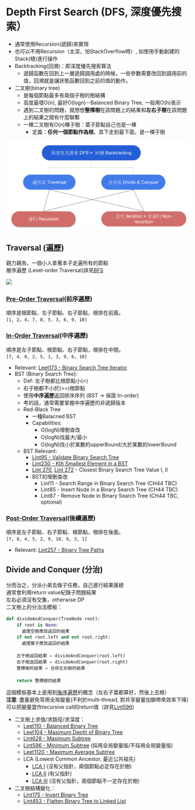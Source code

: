 # Depth First Search (DFS, 深度優先搜索）

- 通常使用Recursion(遞歸)來實現
- 也可以不用Recursion（太深，怕StackOverflow時）, 如使用手動創建的Stack(棧)進行操作
- Backtracking(回溯)：即深度優先搜索算法
  - 遞歸函數在回到上一層遞歸調用處的時候，一些參數需要改回到調用前的值，回溯就是讓狀態函數回到之前的值的動作。 
- 二叉樹(binary tree)
  - 是每個節點最多有兩個子樹的樹結構
  - 高度最壞O(n), 最好O(logn)--Balanced Binary Tree, 一般用O(h)表示
  - 遇到二叉樹的問題，就想想**整棵樹**在該問題上的結果和**左右子樹**在該問題上的結果之間有什麼聯繫
  - 一棵二叉樹有O(n)棵子樹：葉子節點自己也是一棵
    - 定義：**任何一個節點作為根**，其下走到最下面，是一棵子樹 

<img src="../images/Dfs_cate.png" />
 
## Traversal (遍歷) 
親力親為，一個小人拿著本子走遍所有的節點\
層序遍歷 (Level-order Traversal)詳見[BFS](https://github.com/chkao831/Algo_learning_notes/tree/main/BFS)

<img src="https://ithelp.ithome.com.tw/upload/images/20181028/20111557YgB20xzqR3.jpg" />

### [Pre-Order Traversal](https://github.com/chkao831/Algo_learning_notes/blob/main/DFS/LeetCode_144_Binary-Tree-Preorder-Traversal.md)(前序遍歷)
順序是根節點、左子節點、右子節點，根排在前面。\
`[1, 2, 4, 7, 8, 5, 3, 6, 9, 10]`
### [In-Order Traversal](https://github.com/chkao831/Algo_learning_notes/blob/main/DFS/LeetCode_94_Binary-Tree-Inorder-Traversal.md)(中序遍歷)
順序是左子節點、根節點、右子節點，根排在中間。\
`[7, 4, 8, 2, 5, 1, 3, 9, 6, 10]`
- Relevant: [Leet173 - Binary Search Tree Iterator](https://github.com/chkao831/Algo_learning_notes/blob/main/DFS/LeetCode_173_Binary-Search-Tree-Iterator.md)
- BST (Binary Search Tree): 
  - Def: 左子樹都比根節點小(<)
  - 右子樹都不小於(>=)根節點
  - 使用**中序遍歷**返回排序序列 (BST -> 保證 In-order)
  - 考的話，通常需要掌握中序遍歷的非遞歸版本
  - Red-Black Tree
    - 一種Balacned BST
    - Capabilities: 
      - O(logN)增刪查改
      - O(logN)找最大/最小
      - O(logN)找小於某數的upperBound/大於某數的lowerBound
  - BST Relevant:
    - [Lint95 - Validate Binary Search Tree](https://github.com/chkao831/Algo_learning_notes/blob/main/DFS/LintCode_95_Validate-Binary-Search-Tree.md)
    - [Lint230 - Kth Smallest Element in a BST](https://github.com/chkao831/Algo_learning_notes/blob/main/DFS/LintCode_230_Kth-Smallest-Element-in-a-BST.md)
    - [Lint 270](https://github.com/chkao831/Algo_learning_notes/blob/main/DFS/LeetCode_270_Closest-Binary-Search-Tree-Value.md), [Lint 272](https://github.com/chkao831/Algo_learning_notes/blob/main/DFS/LeetCode_272_Closest-Binary-Search-Tree-Value-II.md) - Closest Binary Search Tree Value I, II
    - BST的增刪查改
      - Lint11 - Search Range in Binary Search Tree (CH44 TBC)
      - Lint85 - Insert Node in a Binary Search Tree (CH44 TBC)
      - Lint87 - Remove Node in Binary Search Tree (CH44 TBC, optional)
### [Post-Order Traversal](https://github.com/chkao831/Algo_learning_notes/blob/main/DFS/LeetCode_145_Binary-Tree-Postorder-Traversal.md)(後續遍歷)
順序是左子節點、右子節點、根節點，根排在後面。\
`[7, 8, 4, 5, 2, 9, 10, 6, 3, 1]`
- Relevant: [Lint257 - Binary Tree Paths](https://github.com/chkao831/Algo_learning_notes/blob/main/DFS/LeetCode_257_Binary-Tree-Paths.md)
## Divide and Conquer (分治)
分而治之，分派小弟去做子任務，自己進行結果匯總\
通常會利用return value紀錄子問題結果\
左右必須沒有交集，otherwise DP\
二叉樹上的分治法模板：
```python
def divideAndConquer(TreeNode root):
    if root is None:
      處理空樹應該返回的結果
    if not root.left and not root.right:
      處理葉子應該返回的結果

    左子樹返回結果 = divideAndConquer(root.left)
    右子樹返回結果 = divideAndConquer(root.right)
    整棵樹的結果 = 合併左右樹的結果

    return 整棵樹的結果
```

這個模板基本上是用到[後序遍歷](https://github.com/chkao831/Algo_learning_notes/blob/main/DFS/LeetCode_145_Binary-Tree-Postorder-Traversal.md)的概念（左右子葉都算好，然後上去根）\
**注意**: 盡量避免常用全局變量(不利於multi-thread, 對共享變量加鎖帶來效率下降)可以把變量當作recursive call的return值（詳見[Lint596](https://github.com/chkao831/Algo_learning_notes/blob/main/DFS/LintCode_596_Minimum-Subtree.md))

- 二叉樹上求值/求路徑/求深度：
  - [Leet110 - Balanced Binary Tree](https://github.com/chkao831/Algo_learning_notes/blob/main/DFS/LeetCode_110_Balanced-Binary-Tree.md)
  - [Leet104 - Maximum Depth of Binary Tree](https://github.com/chkao831/Algo_learning_notes/blob/main/DFS/LeetCode_104_Maximum-Depth-of-Binary-Tree.md)
  - [Lint628 - Maximum Subtree](https://github.com/chkao831/Algo_learning_notes/blob/main/DFS/LintCode_628_Maximum-Subtree.md)
  - [Lint596 - Minimum Subtree](https://github.com/chkao831/Algo_learning_notes/blob/main/DFS/LintCode_596_Minimum-Subtree.md) (採用全局變量版/不採用全局變量版)
  - [Leet1120 - Maximum Average Subtree](https://github.com/chkao831/Algo_learning_notes/blob/main/DFS/LeetCode_1120_Maximum-Average-Subtree.md)
  - LCA (Lowest Common Ancestor, 最近公共祖先)
    - [LCA I](https://github.com/chkao831/Algo_learning_notes/blob/main/DFS/LintCode_88_Lowest-Common-Ancestor-of-a-Binary-Tree.md) (沒有父指針，兩個節點必定存在於樹) 
    - [LCA II](https://github.com/chkao831/Algo_learning_notes/blob/main/DFS/LintCode_474_Lowest-Common-Ancestor-II.md) (有父指針)
    - [LCA III](https://github.com/chkao831/Algo_learning_notes/blob/main/DFS/LintCode_578_Lowest-Common-Ancestor-III.md) (沒有父指針，兩個節點不一定存在於樹) 
- 二叉樹結構變化：
  - [Lint175 - Invert Binary Tree](https://github.com/chkao831/Algo_learning_notes/blob/main/DFS/LintCode_175_Invert-Binary-Tree.md)
  - [Lint453 - Flatten Binary Tree to Linked List](https://github.com/chkao831/Algo_learning_notes/blob/main/DFS/LintCode_453_Flatten-Binary-to-Linked-List.md)
